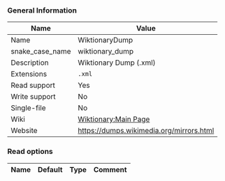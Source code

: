 
### General Information ###
Name | Value
---- | -------
Name | WiktionaryDump
snake_case_name | wiktionary_dump
Description | Wiktionary Dump (.xml)
Extensions | `.xml`
Read support | Yes
Write support | No
Single-file | No
Wiki | [Wiktionary:Main Page](https://en.wiktionary.org/wiki/Wiktionary:Main_Page)
Website | https://dumps.wikimedia.org/mirrors.html


### Read options ###
Name | Default | Type | Comment
---- | ------- | ---- | -------

